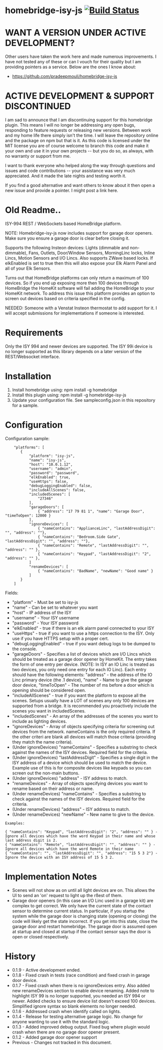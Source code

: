 # homebridge-isy-js [![Build Status](https://api.travis-ci.org/rodtoll/homebridge-isy-js.svg?branch=master)](https://api.travis-ci.org/rodtoll/isy-js.svg?branch=master)

# WANT A VERSION UNDER ACTIVE DEVELOPMENT?
Other users have taken the work here and made numerous improvements. I have not tested any of these or can I vouch for their quality but I am providing pointers as a service. Below are the ones I know about:
* https://github.com/pradeepmouli/homebridge-isy-js

# ACTIVE DEVELOPMENT & SUPPORT DISCONTINUED
I am sad to announce that I am discontinuing support for this homebridge plugin. This means I will no longer be addressing any open bugs, responding to feature requests or 
releasing new versions. Between work and my home life there simply isn't the time. I will leave the repository online and the 
package on npm but that is it. As this code is licensed under the MIT license you are of course welcome to branch this code and make it your own and use it in your 
own projects -- but you do so, as always, with no warranty or support from me. 

I want to thank everyone who helped along the way through questions and issues and code contributions -- your assistance was very much appreciated. And it made the 
late nights and testing worth it. 

If you find a good alternative and want others to know about it then open a new issue and provide a pointer. I might post a link here.

# Old Readme..
ISY-994 REST / WebSockets based HomeBridge platform. 

NOTE: Homebridge-isy-js now includes support for garage door openers. Make sure you ensure a garage door is clear before closing it.


Supports the following Insteon devices: Lights (dimmable and non-dimmable), Fans, Outlets, Door/Window Sensors, MorningLinc locks, Inline Lincs, Motion Sensors and I/O Lincs.
Also supports ZWave based locks. If elkEnabled is set to true then this will also expose your Elk Alarm Panel and all of your Elk Sensors. 

Turns out that HomeBridge platforms can only return a maximum of 100 devices. So if you end up exposing more then 100 devices through HomeBridge the HomeKit
software will fail adding the HomeBridge to your HomeKit network. To address this issue this platform provides an option to screen out devices based on 
criteria specified in the config. 

NEEDED: Someone with a Venstat Insteon thermostat to add support for it. I will accept submissions for implementations if someone is interested.

# Requirements

Only the ISY 994 and newer devices are supported. The ISY 99i device is no longer supported as this library depends on a later version of the REST/Websocket interface. 

# Installation

1. Install homebridge using: npm install -g homebridge
2. Install this plugin using: npm install -g homebridge-isy-js
3. Update your configuration file. See sampleconfig.json in this repository for a sample. 

# Configuration

Configuration sample:

 ```
     "platforms": [
        {
            "platform": "isy-js",
            "name": "isy-js",         
            "host": "10.0.1.12",      
            "username": "admin",      
            "password": "password",   
            "elkEnabled": true,       
            "useHttps": false,
            "debugLoggingEnabled": false,
            "includeAllScenes": false,
            "includedScenes": [
                "27346"
            ],
            "garageDoors": [
                { "address": "17 79 81 1", "name": "Garage Door", "timeToOpen": 12000 }
            ],
            "ignoreDevices": [        
                { "nameContains": "ApplianceLinc", "lastAddressDigit": "", "address": ""},
                { "nameContains": "Bedroom.Side Gate", "lastAddressDigit": "", "address": ""},
                { "nameContains": "Remote", "lastAddressDigit": "", "address": "" },    
                { "nameContains": "Keypad", "lastAddressDigit": "2", "address": "" },
            ]
            "renameDevices": [
                { "nameContains": "BadName", "newName": "Good name" }
            ]
        }
     ]
```

Fields: 
* "platform" - Must be set to isy-js
* "name" - Can be set to whatever you want
* "host" - IP address of the ISY
* "username" - Your ISY username
* "password" - Your ISY password
* "elkEnabled" - true if there is an elk alarm panel connected to your ISY
* "useHttps" - true if you want to use a https connection to the ISY. Only use if you have HTTPS setup with a proper cert.
* "debugLoggingEnabled" - true if you want debug logs to be dumped to the console.
* "garageDoors" - Specifies a list of devices which are I/O Lincs which should be treated as a garage door opener by HomeKit. The entry takes the form of one entry per device. (NOTE: In ISY an IO Linc is treated as two devices, you only need one entry for each IO Linc).
Each entry should have the following elements: "address" - the address of the IO Linc primary device (the .1 device), "name" - Name to give the garage door device, "timeToOpen" - The number of ms before a door which is opening should be considered open.
* "includeAllScenes" - true if you want the platform to expose all the scenes. Setups usually have a LOT of scenes any only 100 devices are supported from a bridge. It is recommended you proactively include the scenes you want in includedScenes.
* "includedScenes" - An array of the addresses of the scenes you want to include as lighting devices.
* "ignoreDevices" - Array of objects specifying criteria for screening out devices from the network. nameContains is the only required criteria. If the other criteri are blank all devices will match those criteria (providing they match the name criteria).
* (Under ignoreDevices) "nameContains" - Specifies a substring to check against the names of the ISY devices. Required field for the criteria.
* (Under ignoreDevices) "lastAddressDigit" - Specifies a single digit in the ISY address of a device which should be used to match the device. Example use of this is for composite devices like keypads so you can screen out the non-main buttons. 
* (Under ignoreDevices) "address" - ISY address to match.
* "renameDevices" - Array of objects specifying devices you want to rename based on their address or name.
* (Under renameDevices) "nameContains" - Specifies a substring to check against the names of the ISY devices. Required field for the criteria.
* (Under renameDevices) "address" - ISY address to match.
* (Under renameDevices) "newName" - New name to give to the device.
     
```    
Examples:

{ "nameContains": "Keypad", "lastAddressDigit": "2", "address": "" } - Ignore all devices which have the word Keypad in their name and whose last address digit is 2.
{ "nameContains": "Remote", "lastAddressDigit": "", "address": "" } - Ignore all devices which have the word Remote in their name
{ "nameContains": "", "lastAddressDigit": "", "address": "15 5 3 2"} - Ignore the device with an ISY address of 15 5 3 2.
```

# Implementation Notes

* Scenes will not show as on until all light devices are on. This allows the UI to send an 'on' request to light up the rßest of them.
* Garage door openers (in this case an I/O Linc used in a garage kit) are complex to get correct. We only have the current state of the contact
 sensor to determine current status. In particular, if you startup the system while the garage door is changing state (opening or closing)
 the code will likely get the state incorrect. If you get into this state, close the garage door and restart homebridge. The garage door is assumed open at startup and closed at startup if the contact sensor
 says the door is open or closed respectively.

 # History

 * 0.1.9 - Active development ended. 
 * 0.1.8 - Fixed crash in tests (race condition) and fixed crash in garage door device.
 * 0.1.7 - Fixed crash when there is no ignoreDevices entry. Also added new renameDevices section to enable device renaming. Added note to highlight ISY 99 is no longer supported, you needed an ISY 994 or newer. Added checks to ensure device list doesn't exceed 100 devices. Simplified ignore syntax so blank elements no longer needed.
 * 0.1.6 - Addressed crash when identify called on lights.
 * 0.1.4 - Release for testing alternative garage logic. No change for anyone wanting to use it with the standard logic.
 * 0.1.3 - Added improved debug output. Fixed bug where plugin would crash when there are no garage door opener present.
 * 0.1.2 - Added garage door opener support
 * Previous - Changes not tracked in this document.
